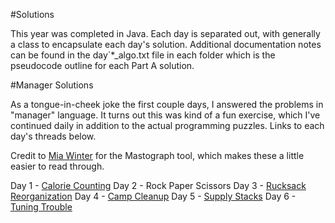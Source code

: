 #Solutions

This year was completed in Java. Each day is separated out, with generally a class to encapsulate each day's solution. Additional documentation notes can be found in the day`*_algo.txt file in each folder which is the pseudocode outline for each Part A solution.

#Manager Solutions

As a tongue-in-cheek joke the first couple days, I answered the problems in "manager" language. It turns out this was kind of a fun exercise, which I've continued daily in addition to the actual programming puzzles. Links to each day's threads below.

Credit to [Mia Winter](https://miawinter.de/) for the Mastograph tool, which makes these a little easier to read through.

Day 1 - [Calorie Counting](https://mastograph.miawinter.de/tech.lgbt/109439099989689286)
Day 2 - Rock Paper Scissors
Day 3 - [Rucksack Reorganization](https://mastograph.miawinter.de/tech.lgbt/109450660153987295)
Day 4 - [Camp Cleanup](https://mastograph.miawinter.de/tech.lgbt/109456647075245010)
Day 5 - [Supply Stacks](https://mastograph.miawinter.de/tech.lgbt/109461773915244114)
Day 6 - [Tuning Trouble](https://mastograph.miawinter.de/tech.lgbt/109467547900196039)
